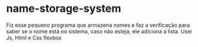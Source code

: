 # name-storage-system
Fiz esse pequeno programa que armazena nomes e faz a verificação para saber se o nome está 
no sistema, caso não esteja, ele adiciona a lista. Usei Js, Html e Css flexbox
